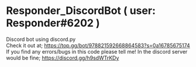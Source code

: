 # Responder_DiscordBot ( user: Responder#6202 )
Discord bot using discord.py	
Check it out at; https://top.gg/bot/978821592668864583?s=0a16785675174	
If you find any errors/bugs in this code please tell me! In the discord server would be fine; https://discord.gg/h9sdWTrKDy	
